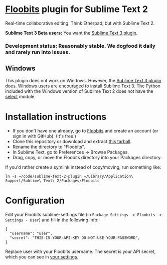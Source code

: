 # [Floobits](https://floobits.com/) plugin for Sublime Text 2

Real-time collaborative editing. Think Etherpad, but with Sublime Text 2.

**Sublime Text 3 Beta users:** You want the [Sublime Text 3 plugin](https://github.com/Floobits/sublime-text-2-plugin/tree/st3).

### Development status: Reasonably stable. We dogfood it daily and rarely run into issues.

## Windows
This plugin does not work on Windows. However, the [Sublime Text 3 plugin](https://github.com/Floobits/sublime-text-2-plugin/tree/st3) does. Windows users are encouraged to install Sublime Text 3. The Python included with the Windows version of Sublime Text 2 does not have the [select](http://docs.python.org/2/library/select.html) module.

# Installation instructions

* If you don't have one already, go to [Floobits](https://floobits.com/) and create an account (or sign in with GitHub). (It's free.)
* Clone this repository or download and extract [this tarball](https://github.com/Floobits/sublime-text-2-plugin/archive/master.zip).
* Rename the directory to "Floobits".
* In Sublime Text, go to Preferences -> Browse Packages.
* Drag, copy, or move the Floobits directory into your Packages directory.

If you'd rather create a symlink instead of copy/moving, run something like:

    ln -s ~/code/sublime-text-2-plugin ~/Library/Application\ Support/Sublime\ Text\ 2/Packages/Floobits

# Configuration

Edit your Floobits.sublime-settings file (in `Package Settings -> Floobits -> Settings - User`) and fill in the following info:

    {
      "username": "user",
      "secret": "THIS-IS-YOUR-API-KEY DO-NOT-USE-YOUR-PASSWORD",
    }

Replace user with your Floobits username. The secret is your API secret, which you can see in [your settings](https://floobits.com/dash/settings/).
